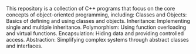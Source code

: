 This repository is a collection of C++ programs that focus on the core concepts of object-oriented programming, including:
Classes and Objects: Basics of defining and using classes and objects.
Inheritance: Implementing single and multiple inheritance.
Polymorphism: Using function overloading and virtual functions.
Encapsulation: Hiding data and providing controlled access.
Abstraction: Simplifying complex systems through abstract classes and interfaces.
